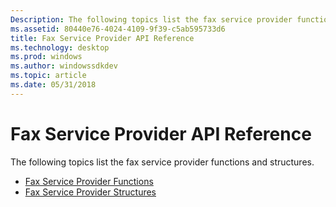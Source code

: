 ```yaml
---
Description: The following topics list the fax service provider functions and structures.
ms.assetid: 80440e76-4024-4109-9f39-c5ab595733d6
title: Fax Service Provider API Reference
ms.technology: desktop
ms.prod: windows
ms.author: windowssdkdev
ms.topic: article
ms.date: 05/31/2018
---
```


# Fax Service Provider API Reference

The following topics list the fax service provider functions and structures.

-   [Fax Service Provider Functions](-mfax-fax-service-provider-functions.md)
-   [Fax Service Provider Structures](-mfax-fax-service-provider-structures.md)

 

 



